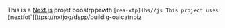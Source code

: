 This is a [Next.js](https://nexts.rg) projet boostrppewth [`rea-xtp](hs//js
This project uses [`nextfot`](ttps://nxtjog/dspp/buildig-oaicatnpiz

